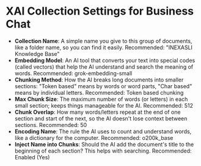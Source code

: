 # XAI Collection Settings for Business Chat

- **Collection Name**: A simple name you give to this group of documents, like a folder name, so you can find it easily. Recommended: "INEXASLI Knowledge Base"
- **Embedding Model**: An AI tool that converts your text into special codes (called vectors) that help the AI understand and search the meaning of words. Recommended: grok-embedding-small
- **Chunking Method**: How the AI breaks long documents into smaller sections: "Token based" means by words or word parts, "Char based" means by individual letters. Recommended: Token based chunking
- **Max Chunk Size**: The maximum number of words (or letters) in each small section; keeps things manageable for the AI. Recommended: 512
- **Chunk Overlap**: How many words/letters repeat at the end of one section and start of the next, so the AI doesn't lose context between sections. Recommended: 50
- **Encoding Name**: The rule the AI uses to count and understand words, like a dictionary for the computer. Recommended: o200k_base
- **Inject Name into Chunks**: Should the AI add the document's title to the beginning of each section? This helps with searching. Recommended: Enabled (Yes)
